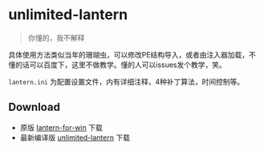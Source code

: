 # unlimited-lantern
>你懂的，我不解释

具体使用方法类似当年的珊瑚虫，可以修改PE结构导入，或者由注入器加载，不懂的话可以百度下，这里不做教学。懂的人可以issues发个教学，笑。

`lantern.ini` 为配置设置文件，内有详细注释，4种补丁算法，时间控制等。

Download
-
- 原版 [lantern-for-win](https://raw.githubusercontent.com/JuncoJet/lantern-binaries/master/lantern-installer-preview.exe) 下载
- 最新编译版 [unlimited-lantern](https://github.com/JuncoJet/unlimited-landeng-for-win/raw/master/Release/lantern.zip) 下载
